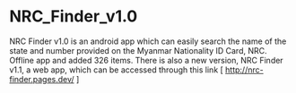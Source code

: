 # NRC_Finder_v1.0
NRC Finder v1.0 is an android app which can easily search the name of the state and number provided on the Myanmar Nationality ID Card, NRC.
Offline app and added 326 items. There is also a new version, NRC Finder v1.1, a web app, which can be accessed through this link [ http://nrc-finder.pages.dev/ ] 
